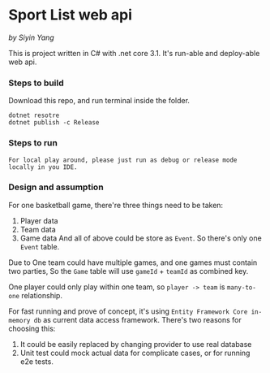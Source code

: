 # Sport List web api
_by Siyin Yang_

This is project written in C# with .net core 3.1.
It's run-able and deploy-able web api. 

### Steps to build
Download this repo, and run terminal inside the folder.
```
dotnet resotre
dotnet publish -c Release
```
### Steps to run
```
For local play around, please just run as debug or release mode locally in you IDE.
```

### Design and assumption
For one basketball game, there're three things need to be taken:
1. Player data
2. Team data
3. Game data
And all of above could be store as `Event`. So there's only one `Event` table.

Due to One team could have multiple games, and one games must contain two parties,
So the `Game` table will use `gameId` + `teamId` as combined key.

One player could only play within one team, so `player -> team` is `many-to-one` relationship.

For fast running and prove of concept, it's using `Entity Framework Core in-memory db` as current data access framework.
There's two reasons for choosing this:
1. It could be easily replaced by changing provider to use real database
2. Unit test could mock actual data for complicate cases, or for running e2e tests.
